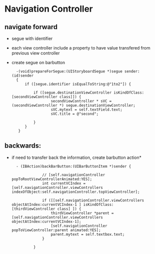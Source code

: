 Navigation Controller 
==============

navigate forward
--------------
* segue with identifier
* each view controller include a property to have value transfered from previous view controller
* create segue on barbutton 

        -(void)prepareForSegue:(UIStoryboardSegue *)segue sender:(id)sender
        {
            if ([segue.identifier isEqualToString:@"1to2"]) {
                
                if ([segue.destinationViewController isKindOfClass:[secondViewController class]]) {
                        secondViewController * sVC = (secondViewController *) segue.destinationViewController;
                        sVC.mytext = self.textField.text;
                        sVC.title = @"second";
                
                }
            }
         }


backwards:
--------------
* if need to transfer back the information, create barbutton action* 

        - (IBAction)backBarButton:(UIBarButtonItem *)sender {
    
                    // [self.navigationController popToRootViewControllerAnimated:YES];
                    int currentVCIndex = [self.navigationController.viewControllers indexOfObject:self.navigationController.topViewController];
                    
                    if ([[self.navigationController.viewControllers objectAtIndex:currentVCIndex-1 ] isKindOfClass: [thirdViewController class] ]) {
                        thirdViewController *parent = [self.navigationController.viewControllers objectAtIndex:currentVCIndex-1];
                        [self.navigationController popToViewController:parent animated:YES];
                        parent.mytext = self.textbox.text;
                    }
                  
                }
        
    
    
